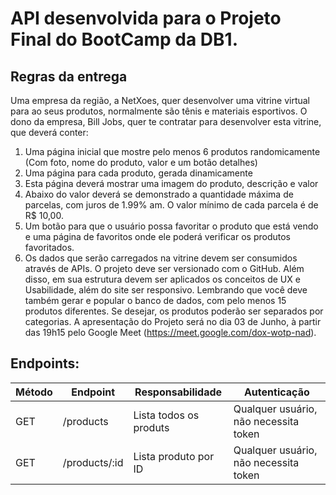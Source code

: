 # API desenvolvida para o Projeto Final do BootCamp da DB1.

## Regras da entrega

Uma empresa da região, a NetXoes, quer desenvolver uma vitrine virtual para ao seus produtos,
normalmente são tênis e materiais esportivos. O dono da empresa, Bill Jobs, quer te contratar
para desenvolver esta vitrine, que deverá conter:

1. Uma página inicial que mostre pelo menos 6 produtos randomicamente (Com foto,
   nome do produto, valor e um botão detalhes)
2. Uma página para cada produto, gerada dinamicamente
3. Esta página deverá mostrar uma imagem do produto, descrição e valor
4. Abaixo do valor deverá se demonstrado a quantidade máxima de parcelas, com juros de
   1.99% am. O valor mínimo de cada parcela é de R$ 10,00.
5. Um botão para que o usuário possa favoritar o produto que está vendo e uma página
   de favoritos onde ele poderá verificar os produtos favoritados.
6. Os dados que serão carregados na vitrine devem ser consumidos através de APIs.
   O projeto deve ser versionado com o GitHub. Além disso, em sua estrutura devem ser aplicados
   os conceitos de UX e Usabilidade, além do site ser responsivo. Lembrando que você deve
   também gerar e popular o banco de dados, com pelo menos 15 produtos diferentes. Se desejar,
   os produtos poderão ser separados por categorias.
   A apresentação do Projeto será no dia 03 de Junho, à partir das 19h15 pelo Google Meet
   (https://meet.google.com/dox-wotp-nad).

## Endpoints:

| Método | Endpoint      | Responsabilidade       | Autenticação                          |
| ------ | ------------- | ---------------------- | ------------------------------------- |
| GET    | /products     | Lista todos os produts | Qualquer usuário, não necessita token |
| GET    | /products/:id | Lista produto por ID   | Qualquer usuário, não necessita token |
